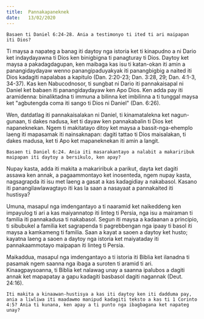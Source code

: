 ```yaml
---
title:  Pannakapaneknek
date:   13/02/2020
---
```


`Basaen ti Daniel 6:24-28. Ania a testimonyo ti ited ti ari maipapan iti Dios?`

Ti maysa a napateg a banag iti daytoy nga istoria ket ti kinapudno a ni Dario ket indaydayawna ti Dios ken binigbigna ti panagturay ti Dios. Daytoy ket maysa a pakadagdagupan, ken maibaga kas isu ti katan-okan iti amin a panangidaydayaw wenno panangipaduyakyak iti panangbigbig a naited iti Dios kadagiti napalabas a kapitulo (Dan. 2:20-23; Dan. 3:28, 29; Dan. 4:1-3, 34-37). Kas ken Nabucodnosor, ti sungbat ni Dario iti pannakaisapal ni Daniel ket babaen iti panangidaydayaw ken Apo Dios. Ken adda pay iti aramidenna: binaliktadna ti immuna a bilinna ket imbilinna a ti tunggal maysa ket "agbutengda coma iti sango ti Dios ni Daniel" (Dan. 6:26).

Wen, datdatlag iti pannakaisalakan ni Daniel, ti kinamatalekna ket nagun-gunaan, ti dakes nadusa, ket ti dayaw ken pannakabalin ti Dios ket napaneknekan. Ngem ti makitatayo ditoy ket maysa a bassit-nga-ehemplo laeng iti mapasamak iti nainsaknapan: dagiti tattao ti Dios maisalakan, ti dakes madusa, ket ti Apo ket mapaneknekan iti amin a langit.

`Basaen ti Daniel 6:24. Ania iti masarakantayo a nalabit a makariribuk maipapan iti daytoy a bersikulo, ken apay?`

Nupay kasta, adda iti makita a makariribuk a parikut, dayta ket dagiti assawa ken annak, a pagaammontayo ket inosenteda, ngem nupay kasta, nagsagrapda iti isu met laeng a gasat a kas kadagidiay a nakabasol. Kasano iti panangilawlawagtayo iti kas la saan a nasayaat a pannakaited iti hustisya?

Umuna, masapul nga imdengantayo a ti naaramid ket naikeddeng ken impayulog ti ari a kas maiyannatop iti linteg ti Persia, nga isu a mairaman ti familia iti pannakadusa ti nakabasol. Segun iti maysa a kadaanan a principio, ti sibubukel a familia ket sagrapenda ti pagrebbengan nga ipaay ti basol iti maysa a kamkameng ti familia. Saan a kayat a saoen a daytoy ket husto; kayatna laeng a saoen a daytoy nga istoria ket maiyataday iti pannakaammotayo maipapan iti linteg ti Persia.

Maikaddua, masapul nga imdengantayo a ti istoria iti Biblia ket ilanadna ti pasamak ngem saanna nga ibaga a suroten ti aramid ti ari. Kinaagpaysoanna, ti Biblia ket nalawag unay a saanna ipalubos a dagiti annak ket mapapatay a gapu kadagiti basbasol dagiti nagannak (Deut. 24:16).

`Iti makita a kinaawan-hustisya a kas iti daytoy ken iti dadduma pay, ania a liwliwa iti maadawmo manipud kadagiti teksto a kas ti 1 Corinto 4:5? Ania ti kunana, ken apay a ti punto nga ibagbagana ket napateg unay?`